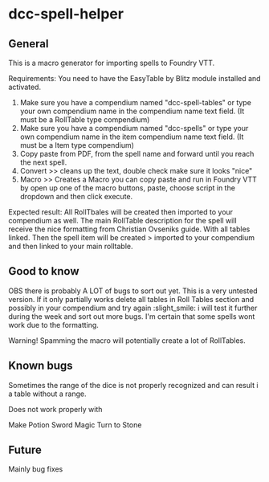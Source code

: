 # dcc-spell-helper

## General

This is a macro generator for importing spells to Foundry VTT. 

Requirements: You need to have the EasyTable by Blitz module installed and activated. 

1. Make sure you have a compendium named "dcc-spell-tables" or type your own compendium name in the compendium name text field. (It must be a RollTable type compendium)
2. Make sure you have a compendium named "dcc-spells" or type your own compendium name in the item compendium name text field. (It must be a Item type compendium)
3. Copy paste from PDF, from the spell name and forward until you reach the next spell.
4. Convert >> cleans up the text,  double check make sure it looks "nice"
5. Macro >> Creates a Macro you can copy paste and run in Foundry VTT  by open up one of the macro buttons, paste,  choose script in the dropdown and then click execute.

Expected result: All RollTbales will be created then imported to your compendium as well. The main RollTable description for the spell will receive the nice formatting from Christian Ovseniks guide. With all tables linked. Then the spell item will be created > imported to your compendium and then linked to your main rolltable. 


## Good to know

OBS there is probably A LOT of bugs to sort out yet. This is a very untested version. If it only partially works delete all tables in Roll Tables section and possibly in your compendium and try again :slight_smile: i will test it further during the week and sort out more bugs. I'm certain that some spells wont work due to the formatting. 

Warning! Spamming the macro will potentially create a lot of RollTables.

## Known bugs

Sometimes the range of the dice is not properly recognized and can result i a table without a range.

Does not work properly with 

Make Potion
Sword Magic
Turn to Stone

## Future
Mainly bug fixes
